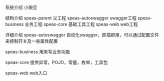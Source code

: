 系统介绍
    小豌豆

结构介绍
speas-parent 父工程
    speas-autoswagger  swagger工程
    speas-business     业务工程
    speas-core         基础工具工程
    speas-web          web工程
    
详细介绍
speas-autoswagger
    自动化swagger，即插即用，可以通过配置文件来控制开关及一些属性配置

speas-business
    用来写业务功能

speas-core
    提供异常，POJO，常量，枚举，工具包
    
speas-web
    web入口